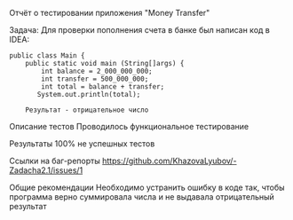 Отчёт о тестировании приложения "Money Transfer"

Задача:
Для проверки пополнения счета в банке был написан код в IDEA:



    public class Main {
        public static void main (String[]args) {
            int balance = 2_000_000_000;
            int transfer = 500_000_000;
            int total = balance + transfer;
           System.out.println(total);
        
        Результат - отрицательное число


Описание тестов
Проводилось функциональное тестирование

Результаты
100% не успешных тестов

Ссылки на баг-репорты
https://github.com/KhazovaLyubov/-Zadacha2.1/issues/1

Общие рекомендации
Необходимо устранить ошибку в коде так, чтобы программа верно суммировала числа и не выдавала отрицательный результат
